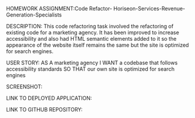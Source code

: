HOMEWORK ASSIGNMENT:Code Refactor- Horiseon-Services-Revenue-Generation-Specialists

DESCRIPTION:
This code refactoring task involved the refactoring of existing code for a marketing agency. It has been improved to increase accessibility and also had HTML semantic elements added to it so the appearance of the website itself remains the same but the site is optimized for search engines.

USER STORY:
AS A marketing agency
I WANT a codebase that follows accessibility standards
SO THAT our own site is optimized for search engines

SCREENSHOT:



LINK TO DEPLOYED APPLICATION:

LINK TO GITHUB REPOSITORY:

